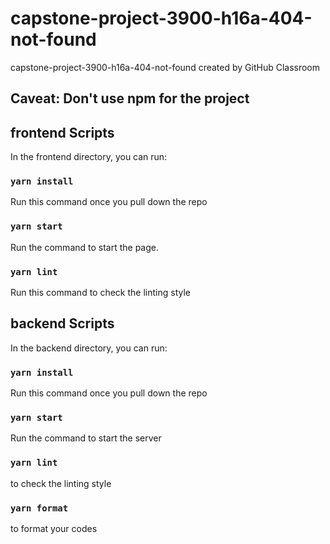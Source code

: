 # capstone-project-3900-h16a-404-not-found
capstone-project-3900-h16a-404-not-found created by GitHub Classroom

## Caveat: Don't use npm for the project

## frontend Scripts

In the frontend directory, you can run:

### `yarn install`

Run this command once you pull down the repo

### `yarn start`

Run the command to start the page.

### `yarn lint`

Run this command to check the linting style



## backend Scripts

In the backend directory, you can run:

### `yarn install`

Run this command once you pull down the repo

### `yarn start`

Run the command to start the server

### `yarn lint`

to check the linting style

### `yarn format`

to format your codes




